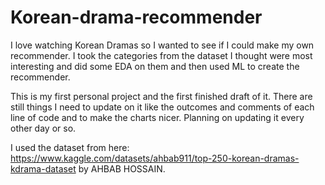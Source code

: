 # Korean-drama-recommender
I love watching Korean Dramas so I wanted to see if I could make my own recommender. I took the categories from the dataset I thought were most interesting and did some EDA on them and then used ML to create the recommender.

This is my first personal project and the first finished draft of it. There are still things I need to update on it like the outcomes and comments of each line of code and to make the charts nicer. Planning on updating it every other day or so.

I used the dataset from here: https://www.kaggle.com/datasets/ahbab911/top-250-korean-dramas-kdrama-dataset by AHBAB HOSSAIN.
